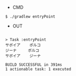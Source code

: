 - CMD

```
$ ./gradlew entryPoint
```


- OUT

```

> Task :entryPoint
サボイア    ポルコ
ジーナ     ポルコ
サボイア    ジーナ

BUILD SUCCESSFUL in 391ms
1 actionable task: 1 executed

```
